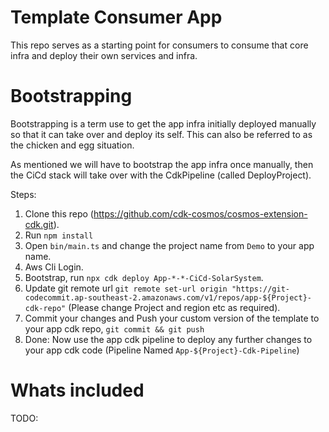 # Template Consumer App

This repo serves as a starting point for consumers to consume that core infra and deploy their own services and infra.

# Bootstrapping

Bootstrapping is a term use to get the app infra initially deployed manually so that it can take over and deploy its self. This can also be referred to as the chicken and egg situation.

As mentioned we will have to bootstrap the app infra once manually, then the CiCd stack will take over with the CdkPipeline (called DeployProject).

Steps:

1. Clone this repo (https://github.com/cdk-cosmos/cosmos-extension-cdk.git).
2. Run `npm install`
3. Open `bin/main.ts` and change the project name from `Demo` to your app name.
4. Aws Cli Login.
5. Bootstrap, run `npx cdk deploy App-*-*-CiCd-SolarSystem`.
6. Update git remote url `git remote set-url origin "https://git-codecommit.ap-southeast-2.amazonaws.com/v1/repos/app-${Project}-cdk-repo"` (Please change Project and region etc as required).
7. Commit your changes and Push your custom version of the template to your app cdk repo, `git commit && git push`
8. Done: Now use the app cdk pipeline to deploy any further changes to your app cdk code (Pipeline Named `App-${Project}-Cdk-Pipeline`)

# Whats included

TODO:
